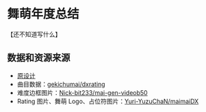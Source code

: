 # 舞萌年度总结

【还不知道写什么】

## 数据和资源来源

- [原设计](./src/assets/original.png)
- 曲目数据：[gekichumai/dxrating](https://github.com/gekichumai/dxrating)
- 难度边框图片：[Nick-bit233/mai-gen-videob50](https://github.com/Nick-bit233/mai-gen-videob50)
- Rating 图片、舞萌 Logo、占位符图片：[Yuri-YuzuChaN/maimaiDX](https://github.com/Yuri-YuzuChaN/maimaiDX)
